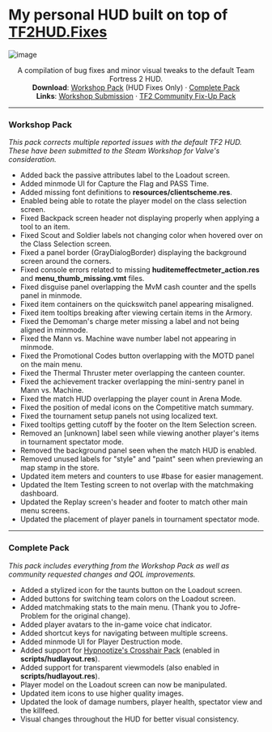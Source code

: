# My personal HUD built on top of [TF2HUD.Fixes](https://github.com/CriticalFlaw/TF2HUD.Fixes)

![image](https://user-images.githubusercontent.com/6818236/135372003-c609a9af-6765-4a3d-9964-d6875868c4f3.png)
<p align="center">
  <p align="center">
    A compilation of bug fixes and minor visual tweaks to the default Team Fortress 2 HUD.
    <br />
    <b>Download</b>: <a href="https://github.com/CriticalFlaw/TF2HUD.Fixes/archive/refs/heads/workshop.zip">Workshop Pack</a> (HUD Fixes Only) · <a href="https://github.com/CriticalFlaw/TF2HUD.Fixes/archive/refs/heads/community.zip">Complete Pack</a>
    <br />
    <b>Links</b>: <a href="https://steamcommunity.com/workshop/filedetails/?id=2153598398">Workshop Submission</a> · <a href="https://steamcommunity.com/workshop/filedetails/?id=2156577890">TF2 Community Fix-Up Pack</a>
  </p>
</p>

---

### Workshop Pack
*This pack corrects multiple reported issues with the default TF2 HUD. These have been submitted to the Steam Workshop for Valve's consideration.*
- Added back the passive attributes label to the Loadout screen.
- Added minmode UI for Capture the Flag and PASS Time.
- Added missing font definitions to **resources/clientscheme.res**.
- Enabled being able to rotate the player model on the class selection screen.
- Fixed Backpack screen header not displaying properly when applying a tool to an item.
- Fixed Scout and Soldier labels not changing color when hovered over on the Class Selection screen.
- Fixed a panel border (GrayDialogBorder) displaying the background screen around the corners.
- Fixed console errors related to missing **huditemeffectmeter_action.res** and **menu_thumb_missing.vmt** files.
- Fixed disguise panel overlapping the MvM cash counter and the spells panel in minmode.
- Fixed item containers on the quickswitch panel appearing misaligned.
- Fixed item tooltips breaking after viewing certain items in the Armory.
- Fixed the Demoman's charge meter missing a label and not being aligned in minmode.
- Fixed the Mann vs. Machine wave number label not appearing in minmode.
- Fixed the Promotional Codes button overlapping with the MOTD panel on the main menu.
- Fixed the Thermal Thruster meter overlapping the canteen counter.
- Fixed the achievement tracker overlapping the mini-sentry panel in Mann vs. Machine.
- Fixed the match HUD overlapping the player count in Arena Mode.
- Fixed the position of medal icons on the Competitive match summary.
- Fixed the tournament setup panels not using localized text.
- Fixed tooltips getting cutoff by the footer on the Item Selection screen.
- Removed an [unknown] label seen while viewing another player's items in tournament spectator mode.
- Removed the background panel seen when the match HUD is enabled.
- Removed unused labels for "style" and "paint" seen when previewing an map stamp in the store.
- Updated item meters and counters to use #base for easier management.
- Updated the Item Testing screen to not overlap with the matchmaking dashboard.
- Updated the Replay screen's header and footer to match other main menu screens.
- Updated the placement of player panels in tournament spectator mode.

---

### Complete Pack
*This pack includes everything from the Workshop Pack as well as community requested changes and QOL improvements.*
- Added a stylized icon for the taunts button on the Loadout screen.
- Added buttons for switching team colors on the Loadout screen.
- Added matchmaking stats to the main menu. (Thank you to Jofre-Problem for the original change).
- Added player avatars to the in-game voice chat indicator.
- Added shortcut keys for navigating between multiple screens.
- Added minmode UI for Player Destruction mode.
- Added support for [Hypnootize's Crosshair Pack](https://github.com/Hypnootize/TF2-Hud-Crosshairs) (enabled in **scripts/hudlayout.res**).
- Added support for transparent viewmodels (also enabled in **scripts/hudlayout.res**).
- Player model on the Loadout screen can now be manipulated.
- Updated item icons to use higher quality images.
- Updated the look of damage numbers, player health, spectator view and the killfeed.
- Visual changes throughout the HUD for better visual consistency.

